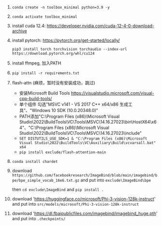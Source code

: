 1. `conda create -n toolbox_minimal python=3.9 -y`
2. `conda activate toolbox_minimal`
2. install cuda 12.4: https://developer.nvidia.com/cuda-12-4-0-download-archive
3. install pytorch: https://pytorch.org/get-started/locally/

   `pip3 install torch torchvision torchaudio --index-url https://download.pytorch.org/whl/cu124`
4. install ffmpeg, 加入PATH
4. `pip install -r requirements.txt`
5. flash-attn (麻烦，暂时没有安装成功，跳过)
    - 安装Microsoft Build Tools  https://visualstudio.microsoft.com/visual-cpp-build-tools/
    - 单个组件 勾选"MSVC v141 - VS 2017 C++ x64/x86 生成工具"、"Windows 10 SDK (10.0.20348.0)"
    - PATH添加"C:\Program Files (x86)\Microsoft Visual Studio\2022\BuildTools\VC\Tools\MSVC\14.16.27023\bin\HostX64\x64"、"C:\Program Files (x86)\Microsoft Visual Studio\2022\BuildTools\VC\Tools\MSVC\14.16.27023\include"
    - `SET DISTUTILS_USE_SDK=1 & "C:\Program Files (x86)\Microsoft Visual Studio\2022\BuildTools\VC\Auxiliary\Build\vcvarsall.bat" x64`
    - `pip install exclude/flash-attention-main`
6. `conda install chardet`
7. download `https://github.com/facebookresearch/ImageBind/blob/main/imagebind/bpe/bpe_simple_vocab_16e6.txt.gz` and put into `exclude\ImageBind\bpe`

   then `cd exclude\ImageBind` and `pip install .`
8. download 'https://huggingface.co/microsoft/Phi-3-vision-128k-instruct' and put into `src/models/microsoft/Phi-3-vision-128k-instruct`
9. download 'https://dl.fbaipublicfiles.com/imagebind/imagebind_huge.pth' and put into `.checkpoints/`
